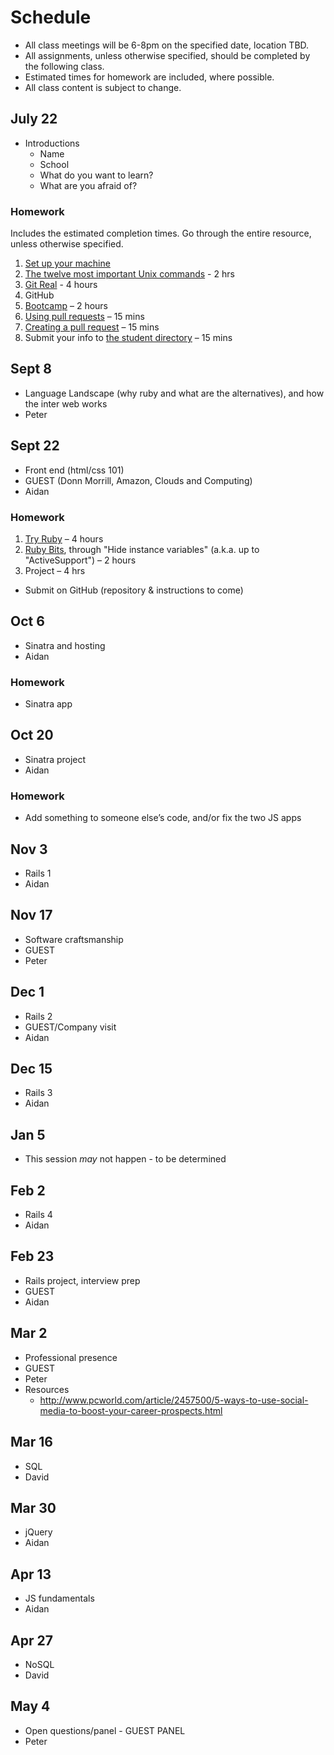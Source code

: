 # Schedule

* All class meetings will be 6-8pm on the specified date, location TBD.
* All assignments, unless otherwise specified, should be completed by the following class.
* Estimated times for homework are included, where possible.
* All class content is subject to change.

## July 22

* Introductions
    * Name
    * School
    * What do you want to learn?
    * What are you afraid of?

### Homework

Includes the estimated completion times. Go through the entire resource, unless otherwise specified.

1. [Set up your machine](setup.md)
1. [The twelve most important Unix commands](http://lab.demog.berkeley.edu/Docs/12important/12important.pdf) - 2 hrs
1. [Git Real](https://www.codeschool.com/courses/git-real) - 4 hours
1. GitHub
  1. [Bootcamp](https://help.github.com/categories/54/articles) – 2 hours
  1. [Using pull requests](https://help.github.com/articles/using-pull-requests) – 15 mins
  1. [Creating a pull request](https://help.github.com/articles/creating-a-pull-request) – 15 mins
1. Submit your info to [the student directory](https://github.com/cuny-nytech/students) – 15 mins

## Sept 8
* Language Landscape (why ruby and what are the alternatives), and how the inter web works
* Peter

## Sept 22
* Front end (html/css 101)
* GUEST (Donn Morrill, Amazon,  Clouds and Computing)
* Aidan

### Homework

1. [Try Ruby](https://www.codeschool.com/courses/try-ruby) – 4 hours
1. [Ruby Bits](https://www.codeschool.com/courses/ruby-bits), through "Hide instance variables" (a.k.a. up to "ActiveSupport") – 2 hours
1. Project – 4 hrs
  * Submit on GitHub (repository & instructions to come)

## Oct 6
* Sinatra and hosting
* Aidan

### Homework

* Sinatra app

## Oct 20
* Sinatra project
* Aidan

### Homework

* Add something to someone else’s code, and/or fix the two JS apps

## Nov 3
* Rails 1
* Aidan

## Nov 17
* Software craftsmanship
* GUEST
* Peter

## Dec 1
* Rails 2
* GUEST/Company visit
* Aidan

## Dec 15
* Rails 3
* Aidan

## Jan 5
* This session *may* not happen - to be determined

## Feb 2
* Rails 4
* Aidan

## Feb 23
* Rails project, interview prep
* GUEST
* Aidan

## Mar 2
* Professional presence
* GUEST
* Peter
* Resources
  * http://www.pcworld.com/article/2457500/5-ways-to-use-social-media-to-boost-your-career-prospects.html

## Mar 16
* SQL
* David

## Mar 30
* jQuery
* Aidan

## Apr 13
* JS fundamentals
* Aidan

## Apr 27
* NoSQL
* David

## May 4
* Open questions/panel - GUEST PANEL
* Peter
